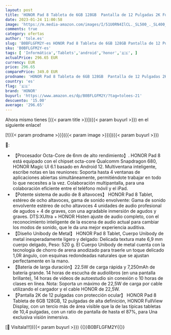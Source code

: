 ```yaml
---
layout: post
title: 'HONOR Pad 8 Tableta de 6GB 128GB  Pantalla de 12 Pulgadas 2K Full View Eye Protection  8 Altavoces  7250mAh 22.5W Fast Charge Mini PC Tableta  Android 12 WiFi con Servicio de Google  Azul Hora'
date: 2023-01-24 11:00:58
image: 'https://m.media-amazon.com/images/I/51U0RN4IlCL._SL500_._SL400_.jpg'
comments: true
category: ofertas
author: 'tole.es'
slug: 'B0BFLGFM2Y-es HONOR Pad 8 Tableta de 6GB 128GB Pantalla de 12 Pulgadas...'
sku: 'B0BFLGFM2Y-es'
tags: [ 'Informática','Tablets','android','honor','🇪🇸', ]
actualPrice: 296.65 EUR
currency: EUR
price: 296.65
comparePrice: 349.0 EUR
prodname: 'HONOR Pad 8 Tableta de 6GB 128GB  Pantalla de 12 Pulgadas 2K Full View Eye Protection  8 Altavoces  7250mAh 22.5W Fast Charge Mini PC Tableta  Android 12 WiFi con Servicio de Google  Azul Hora'
country: 'es'
flag: '🇪🇸'
brand: 'HONOR'
buyurl: 'https://www.amazon.es/dp/B0BFLGFM2Y/?tag=tolees-21'
descuento: '15.00'
average: '296.65'
---
```


Ahora mismo tienes [{{< param title >}}]({{< param buyurl >}}) en el siguiente enlace!

[![{{< param prodname >}}]({{< param image >}})]({{< param buyurl >}})

🔎:

- 【Procesador Octa-Core de 6nm de alto rendimiento】. HONOR Pad 8 está equipado con el chipset octa-core Qualcomm Snapdragon 680, HONOR Magic UI 6.1 basado en Android 12. Multiventana inteligente, escribe notas en las reuniones: Soporta hasta 4 ventanas de aplicaciones abiertas simultáneamente, permitiéndote trabajar en todo lo que necesites a la vez. Colaboración multipantalla, para una colaboración eficiente entre el teléfono móvil y el iPad.
- 【Potente sistema de audio de 8 altavoces】 HONOR Pad 8 Tablet, estéreo de ocho altavoces, gama de sonido envolvente: Gama de sonido envolvente estéreo de ocho altavoces 4 unidades de audio profesional de agudos + 4 de graves, con una agradable inmersión de agudos y graves. DTS:XUltra + HONOR Histen ajuste de audio completo, con el reconocimiento inteligente de la escena de audio actual para cambiar los modos de sonido, que le da una mejor experiencia auditiva.
- 【Diseño Unibody de Metal】 HONOR Pad 8 Tablet, Cuerpo Unibody de metal inesperadamente ligero y delgado: Delicada textura mate 6,9 mm cuerpo delgado, Peso: 520 g. El Cuerpo Unibody de metal cuenta con la tecnología de chorro de arena anodizado para traerle un toque delicado 1,0R ángulo, con esquinas redondeadas naturales que se ajustan perfectamente en la mano.
- 【Batería de larga duración】22.5W de carga rápida y 7,250mAh de batería grande. 14 horas de escucha de audiolibros (en una pantalla brillante), 14 horas de videos de autoestudio sin conexión o 10 horas de clases en línea. Nota: Soporta un máximo de 22,5W de carga por cable utilizando el cargador y el cable HONOR de 22,5W.
- 【Pantalla 2K de 12 pulgadas con protección ocular】 HONOR Pad 8 Tableta de 6GB 128GB, 12 pulgadas de alta definición, HONOR FullView Display, con un tercio más de área visible que la de las típicas tabletas de 10,4 pulgadas, con un ratio de pantalla de hasta el 87%, para Una exclusiva visión inmersiva.

[🛒 Visítala!!!]({{< param buyurl >}})
{{<world>}}B0BFLGFM2Y{{</world>}}
